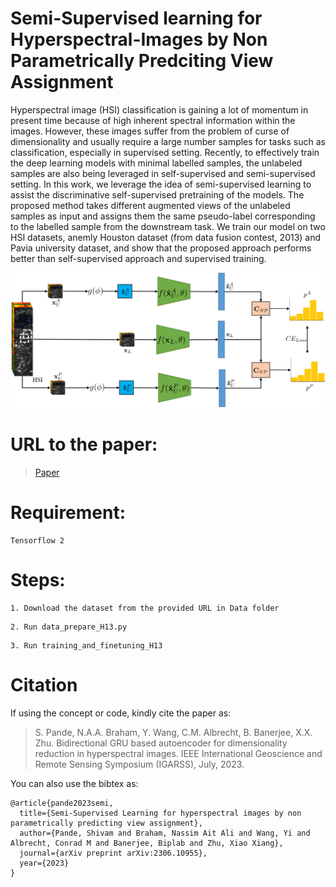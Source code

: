 # Semi-Supervised learning for Hyperspectral-Images by Non Parametrically Predciting View Assignment
Hyperspectral image (HSI) classification is gaining a lot of momentum in present time because of high inherent spectral information within the images. However, these images suffer from the problem of curse of dimensionality and usually require a large number samples for tasks such as classification, especially in supervised setting. Recently, to effectively train the deep learning models with minimal labelled samples, the unlabeled samples are also being leveraged in self-supervised and semi-supervised setting. In this work, we leverage the idea of semi-supervised learning to assist the discriminative self-supervised pretraining of the models. The proposed method takes different augmented views of the unlabeled samples as input and assigns them the same pseudo-label corresponding to the labelled sample from the downstream task. We train our model on two HSI datasets, anemly Houston dataset (from data fusion contest, 2013) and Pavia university dataset, and show that the proposed approach performs better than self-supervised approach and supervised training.

 ![PAWS model for HSI](Images/model.png)

# URL to the paper: 
>[Paper](https://arxiv.org/pdf/2306.10955)

# Requirement:

```
Tensorflow 2
```
# Steps:

```
1. Download the dataset from the provided URL in Data folder
```
```
2. Run data_prepare_H13.py
```
```
3. Run training_and_finetuning_H13
```
# Citation

If using the concept or code, kindly cite the paper as: 
>S. Pande, N.A.A. Braham, Y. Wang, C.M. Albrecht, B. Banerjee, X.X. Zhu. Bidirectional GRU based autoencoder for dimensionality reduction in hyperspectral images. IEEE International Geoscience and Remote Sensing Symposium (IGARSS), July, 2023.

You can also use the bibtex as:
```
@article{pande2023semi,
  title={Semi-Supervised Learning for hyperspectral images by non parametrically predicting view assignment},
  author={Pande, Shivam and Braham, Nassim Ait Ali and Wang, Yi and Albrecht, Conrad M and Banerjee, Biplab and Zhu, Xiao Xiang},
  journal={arXiv preprint arXiv:2306.10955},
  year={2023}
}

```
